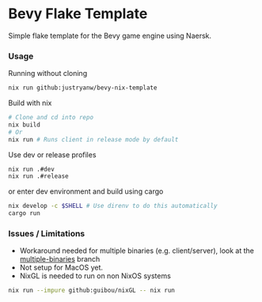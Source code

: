 # Bevy Flake Template
Simple flake template for the Bevy game engine using Naersk.

### Usage

Running without cloning
```bash
nix run github:justryanw/bevy-nix-template
```

Build with nix
```bash
# Clone and cd into repo
nix build
# Or
nix run # Runs client in release mode by default
```

Use dev or release profiles
```bash
nix run .#dev
nix run .#release
```

or enter dev environment and build using cargo
```bash
nix develop -c $SHELL # Use direnv to do this automatically
cargo run
```

### Issues / Limitations

- Workaround needed for multiple binaries (e.g. client/server), look at the [multiple-binaries](https://github.com/justryanw/bevy-flake-template/tree/multiple-binaries) branch
- Not setup for MacOS yet.
- NixGL is needed to run on non NixOS systems
```bash
nix run --impure github:guibou/nixGL -- nix run
```